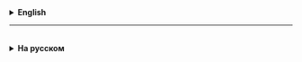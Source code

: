 <details>
  <summary style="cursor: pointer;"><b>English</b></summary>



</details>

<hr>

<details style="padding-top: 18px">
  <summary style="cursor: pointer;"><b>На русском</b></summary>

## Методы
* Перегрузка методов - это когда у одного и того же метода есть разные списки параметров,
при которых выполняется разный код.


</details>
